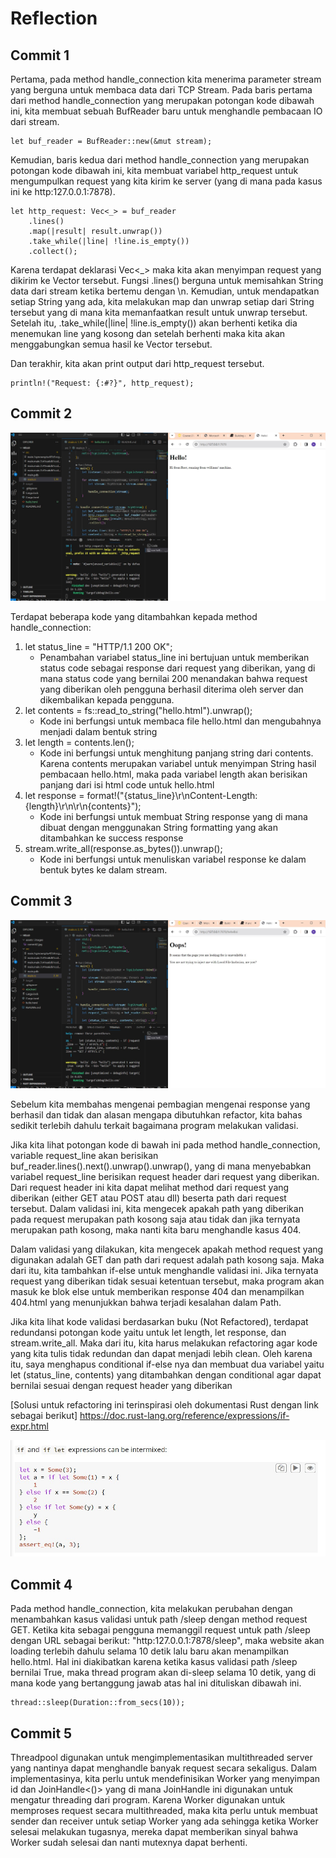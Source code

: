 # Reflection
## Commit 1
Pertama, pada method handle_connection kita menerima parameter stream yang berguna untuk membaca data dari TCP Stream. Pada baris pertama dari method handle_connection yang merupakan potongan kode dibawah ini, kita membuat sebuah BufReader baru untuk menghandle pembacaan IO dari stream. 

```
let buf_reader = BufReader::new(&mut stream);
```

Kemudian, baris kedua dari method handle_connection yang merupakan potongan kode dibawah ini, kita membuat variabel http_request untuk mengumpulkan request yang kita kirim ke server (yang di mana pada kasus ini ke http:127.0.0.1:7878). 

```
let http_request: Vec<_> = buf_reader
    .lines()
    .map(|result| result.unwrap())
    .take_while(|line| !line.is_empty())
    .collect();
```

Karena terdapat deklarasi Vec<_> maka kita akan menyimpan request yang dikirim ke Vector tersebut. Fungsi .lines() berguna untuk memisahkan String data dari stream ketika bertemu dengan \n. Kemudian, untuk mendapatkan setiap String yang ada, kita melakukan map dan unwrap setiap dari String tersebut yang di mana kita memanfaatkan result untuk unwrap tersebut. Setelah itu, .take_while(|line| !line.is_empty()) akan berhenti ketika dia menemukan line yang kosong dan setelah berhenti maka kita akan menggabungkan semua hasil ke Vector tersebut.

Dan terakhir, kita akan print output dari http_request tersebut.
```
println!("Request: {:#?}", http_request);
```

## Commit 2
![Commit 2 screen capture](assets/images/commit2.jpg)

Terdapat beberapa kode yang ditambahkan kepada method handle_connection:
1. let status_line = "HTTP/1.1 200 OK"; 
    - Penambahan variabel status_line ini bertujuan untuk memberikan status code sebagai response dari request yang diberikan, yang di mana status code yang bernilai 200 menandakan bahwa request yang diberikan oleh pengguna berhasil diterima oleh server dan dikembalikan kepada pengguna.
1. let contents = fs::read_to_string("hello.html").unwrap(); 
    - Kode ini berfungsi untuk membaca file hello.html dan mengubahnya menjadi dalam bentuk string
1. let length = contents.len();
    - Kode ini berfungsi untuk menghitung panjang string dari contents. Karena contents merupakan variabel untuk menyimpan String hasil pembacaan hello.html, maka pada variabel length akan berisikan panjang dari isi html code untuk  hello.html
1. let response = format!("{status_line}\r\nContent-Length: {length}\r\n\r\n{contents}");
    - Kode ini berfungsi untuk membuat String response yang di mana dibuat dengan menggunakan String formatting yang akan ditambahkan ke success response
1. stream.write_all(response.as_bytes()).unwrap();
    - Kode ini berfungsi untuk menuliskan variabel response ke dalam bentuk bytes ke dalam stream.

## Commit 3
![Commit 3 Screen Capture](assets/images/commit3.jpg)

Sebelum kita membahas mengenai pembagian mengenai response yang berhasil dan tidak dan alasan mengapa dibutuhkan refactor, kita bahas sedikit terlebih dahulu terkait bagaimana program melakukan validasi. 

Jika kita lihat potongan kode di bawah ini pada method handle_connection, variable request_line akan berisikan buf_reader.lines().next().unwrap().unwrap(), yang di mana menyebabkan variabel request_line berisikan request header dari request yang diberikan. Dari request header ini kita dapat melihat method dari request yang diberikan (either GET atau POST atau dll) beserta path dari request tersebut. Dalam validasi ini, kita mengecek apakah path yang diberikan pada request merupakan path kosong saja atau tidak dan jika ternyata merupakan path kosong, maka nanti kita baru menghandle kasus 404.

Dalam validasi yang dilakukan, kita mengecek apakah method request yang digunakan adalah GET dan path dari request adalah path kosong saja. Maka dari itu, kita tambahkan if-else untuk menghandle validasi ini. Jika ternyata request yang diberikan tidak sesuai ketentuan tersebut, maka program akan masuk ke blok else untuk memberikan response 404 dan menampilkan 404.html yang menunjukkan bahwa terjadi kesalahan dalam Path. 

Jika kita lihat kode validasi berdasarkan buku (Not Refactored), terdapat redundansi potongan kode yaitu untuk let length, let response, dan stream.write_all. Maka dari itu, kita harus melakukan refactoring agar kode yang kita tulis tidak redundan dan dapat menjadi lebih clean. Oleh karena itu, saya menghapus conditional if-else nya dan membuat dua variabel yaitu let (status_line, contents) yang ditambahkan dengan conditional agar dapat bernilai sesuai dengan request header yang diberikan


[Solusi untuk refactoring ini terinspirasi oleh dokumentasi Rust dengan link sebagai berikut]
https://doc.rust-lang.org/reference/expressions/if-expr.html

![Refactor Inspiration](assets/images/refactor_inspiration.jpg)

## Commit 4
Pada method handle_connection, kita melakukan perubahan dengan menambahkan kasus validasi untuk path /sleep dengan method request GET. Ketika kita sebagai pengguna memanggil request untuk path /sleep dengan URL sebagai berikut: "http:127.0.0.1:7878/sleep", maka website akan loading terlebih dahulu selama 10 detik lalu baru akan menampilkan hello.html. Hal ini diakibatkan karena ketika kasus validasi path /sleep bernilai True, maka thread program akan di-sleep selama 10 detik, yang di mana kode yang bertanggung jawab atas hal ini dituliskan dibawah ini.
```
thread::sleep(Duration::from_secs(10));
```

## Commit 5
Threadpool digunakan untuk mengimplementasikan multithreaded server yang nantinya dapat menghandle banyak request secara sekaligus. Dalam implementasinya, kita perlu untuk mendefinisikan Worker yang menyimpan id dan JoinHandle<()> yang di mana JoinHandle ini digunakan untuk mengatur threading dari program. Karena Worker digunakan untuk memproses request secara multithreaded, maka kita perlu untuk membuat sender dan receiver untuk setiap Worker yang ada sehingga ketika Worker selesai melakukan tugasnya, mereka dapat memberikan sinyal bahwa Worker sudah selesai dan nanti mutexnya dapat berhenti.